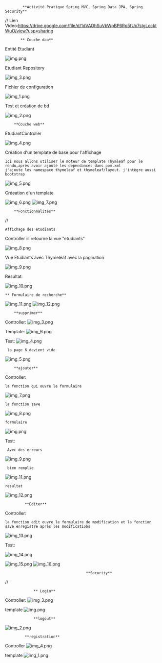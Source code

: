             **Activité Pratique Spring MVC, Spring Data JPA, Spring Security**
          
//
Lien Video:https://drive.google.com/file/d/1dVAOhSuVbWpBP6Rp5fUx7stgLccktWuO/view?usp=sharing

           ** Couche dao**

Entité Etudiant

![img.png](images/img.png)

Etudiant Repository

![img_3.png](images/img_3.png)

Fichier de configuration

![img_1.png](images/img_1.png)

Test et création de bd

![img_2.png](images/img_2.png)


        **Couche web**

EtudiantController

![img_4.png](images/img_4.png)

Création d'un template de base pour l'affichage

    Ici nous allons utiliser le moteur de template Thymleaf pour le rendu,après avoir ajouté les dependances dans pom.xml
    j'ajoute les namespace thymeleaf et thymeleaf/layout. j'intègre aussi bootstrap

![img_5.png](images/img_5.png)

Créeation d'un template

![img_6.png](images/img_6.png)
![img_7.png](images/img_7.png)

        **Fonctionnalités**
// 

    Affichage des etudiants

Controller :il retourne la vue "etudiants" 

![img_8.png](images/img_8.png)

Vue Etudiants avec Thymeleaf avec la pagination

![img_9.png](images/img_9.png)

Resultat:

![img_10.png](images/img_10.png)

    ** Formulaire de recherche**

![img_11.png](images/img_11.png)
![img_12.png](images/img_12.png)

        **supprimer**

Controller:
 ![img_3.png](images/img_3.png)

Template:
![img_6.png](images/img_6.png)

Test:
![img_4.png](images/img_4.png)

     la page 6 devient vide
![img_5.png](images/img_5.png)


        **ajouter**

Controller:

    la fonction qui ouvre le formulaire
![img_7.png](images/img_7.png)

    la fonction save
![img_8.png](images/img_8.png)

    formulaire 
![img.png](images/img.png)


Test:

     Avec des erreurs
![img_9.png](images/img_9.png)

     bien remplie
![img_11.png](images/img_11.png)
 
    resultat
![img_12.png](images/img_12.png)


             **Editer**

Controller:

    la fonction edit ouvre le formulaire de modification et la fonction save enregistre après les modificatiobs
![img_13.png](images/img_13.png)

Test:

![img_14.png](images/img_14.png)

![img_15.png](images/img_15.png)
![img_16.png](images/img_16.png)


                                         **Security**


//

                 ** Login**
Controller:
![img_3.png](img_3.png)

template
![img.png](img.png)

                 **logout**

![img_2.png](img_2.png)

          
             **registration**
Controller
![img_4.png](img_4.png)

template
![img_1.png](img_1.png)





